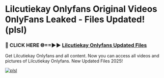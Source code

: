 # Lilcutiekay Onlyfans Original Videos 0nlyFans Leaked - Files Updated! (plsl)

<h3>🔴 CLICK HERE 🌐==►► <a href="https://tinyurl.com/2m67pmp6" rel="nofollow">Lilcutiekay Onlyfans Updated Files</a></h3>

Get Lilcutiekay Onlyfans and all content. Now you can access all videos and pictures of Lilcutiekay Onlyfans. New Updated Files 2025!

[![plsl](https://i.imgur.com/H4QAA4z.gif)](https://tinyurl.com/2m67pmp6)